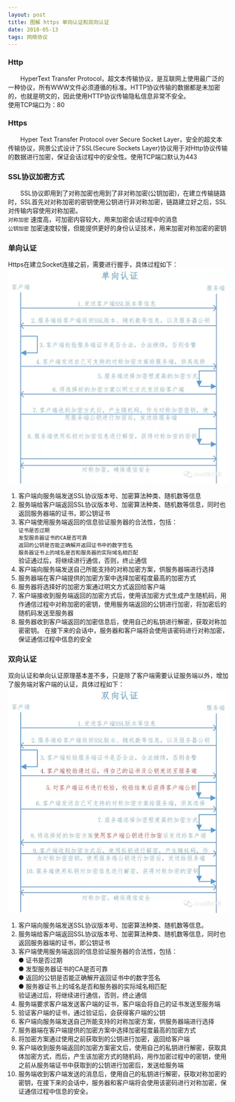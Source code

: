 ```yaml
---
layout: post
title: 图解 https 单向认证和双向认证
date: 2018-05-13
tags: 网络协议
---
```

### Http

　　HyperText Transfer Protocol，超文本传输协议，是互联网上使用最广泛的一种协议，所有WWW文件必须遵循的标准。HTTP协议传输的数据都是未加密的，也就是明文的，因此使用HTTP协议传输隐私信息非常不安全。  
使用TCP端口为：80  

### Https
　　Hyper Text Transfer Protocol over Secure Socket Layer，安全的超文本传输协议，网景公式设计了SSL(Secure Sockets Layer)协议用于对Http协议传输的数据进行加密，保证会话过程中的安全性。使用TCP端口默认为443  
### SSL协议加密方式

　　SSL协议即用到了对称加密也用到了非对称加密(公钥加密)，在建立传输链路时，SSL首先对对称加密的密钥使用公钥进行非对称加密，链路建立好之后，SSL对传输内容使用对称加密。  
 `对称加密` 速度高，可加密内容较大，用来加密会话过程中的消息    
 `公钥加密` 加密速度较慢，但能提供更好的身份认证技术，用来加密对称加密的密钥    

### 单向认证

Https在建立Socket连接之前，需要进行握手，具体过程如下：
![](/images/posts/communication_of_https/http_single_communacation.jpeg)

1. 客户端向服务端发送SSL协议版本号、加密算法种类、随机数等信息  
2. 服务端给客户端返回SSL协议版本号、加密算法种类、随机数等信息，同时也返回服务器端的证书，即公钥证书    
3. 客户端使用服务端返回的信息验证服务器的合法性，包括：  
   `证书是否过期`  
   `发型服务器证书的CA是否可靠`  
   `返回的公钥是否能正确解开返回证书中的数字签名`  
   `服务器证书上的域名是否和服务器的实际域名相匹配`  
    验证通过后，将继续进行通信，否则，终止通信
4. 客户端向服务端发送自己所能支持的对称加密方案，供服务器端进行选择  
5. 服务器端在客户端提供的加密方案中选择加密程度最高的加密方式    
6. 服务器将选择好的加密方案通过明文方式返回给客户端  
7. 客户端接收到服务端返回的加密方式后，使用该加密方式生成产生随机码，用作通信过程中对称加密的密钥，使用服务端返回的公钥进行加密，将加密后的随机码发送至服务器  
8. 服务器收到客户端返回的加密信息后，使用自己的私钥进行解密，获取对称加密密钥。 在接下来的会话中，服务器和客户端将会使用该密码进行对称加密，保证通信过程中信息的安全  

### 双向认证

双向认证和单向认证原理基本差不多，只是除了客户端需要认证服务端以外，增加了服务端对客户端的认证，具体过程如下：  
![](/images/posts/communication_of_https/http_double_communacation.jpeg)

1. 客户端向服务端发送SSL协议版本号、加密算法种类、随机数等信息。    
2. 服务端给客户端返回SSL协议版本号、加密算法种类、随机数等信息，同时也返回服务器端的证书，即公钥证书    
3. 客户端使用服务端返回的信息验证服务器的合法性，包括：    
  ● 证书是否过期  
  ● 发型服务器证书的CA是否可靠  
  ● 返回的公钥是否能正确解开返回证书中的数字签名  
  ● 服务器证书上的域名是否和服务器的实际域名相匹配  
验证通过后，将继续进行通信，否则，终止通信  
4. 服务端要求客户端发送客户端的证书，客户端会将自己的证书发送至服务端  
5. 验证客户端的证书，通过验证后，会获得客户端的公钥  
6. 客户端向服务端发送自己所能支持的对称加密方案，供服务器端进行选择  
7. 服务器端在客户端提供的加密方案中选择加密程度最高的加密方式  
8. 将加密方案通过使用之前获取到的公钥进行加密，返回给客户端  
9. 客户端收到服务端返回的加密方案密文后，使用自己的私钥进行解密，获取具体加密方式，而后，产生该加密方式的随机码，用作加密过程中的密钥，使用之前从服务端证书中获取到的公钥进行加密后，发送给服务端  
10. 服务端收到客户端发送的消息后，使用自己的私钥进行解密，获取对称加密的密钥，在接下来的会话中，服务器和客户端将会使用该密码进行对称加密，保证通信过程中信息的安全。  